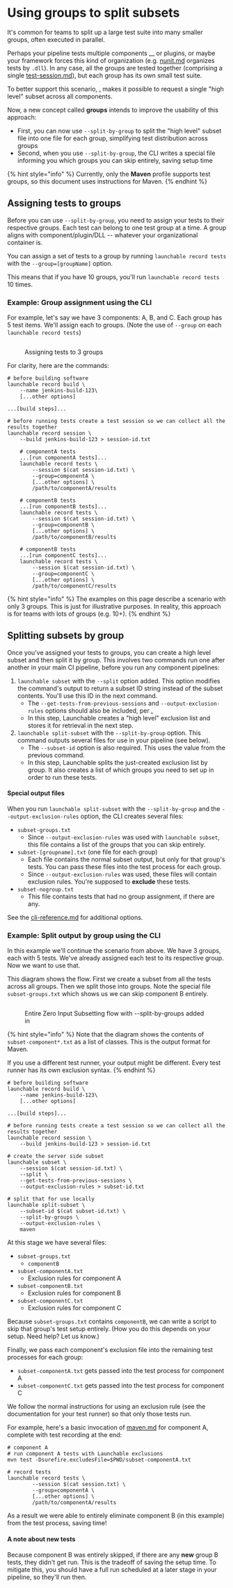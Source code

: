 # Using groups to split subsets

It's common for teams to split up a large test suite into many smaller groups, often executed in parallel.

Perhaps your pipeline tests multiple components __ or plugins, or maybe your framework forces this kind of organization (e.g. [nunit.md](../../../../../resources/integrations/nunit.md "mention") organizes tests by `.dll`). In any case, all the groups are tested together (comprising a single [test-session.md](../../../../../concepts/test-session.md "mention")), but each group has its own small test suite.

To better support this scenario, [.](./ "mention") makes it possible to request a single "high level" subset across all components.

Now, a new concept called **groups** intends to improve the usability of this approach:

* First, you can now use `--split-by-group` to split the "high level" subset file into one file for each group, simplifying test distribution across groups
* Second, when you use `--split-by-group`, the CLI writes a special file informing you which groups you can skip entirely, saving setup time

{% hint style="info" %}
Currently, only the **Maven** profile supports test groups, so this document uses instructions for Maven.
{% endhint %}

## Assigning tests to groups

Before you can use `--split-by-group`, you need to assign your tests to their respective groups. Each test can belong to one test group at a time. A group aligns with component/plugin/DLL -- whatever your organizational container is.

You can assign a set of tests to a group by running `launchable record tests` with the `--group=[groupName]` option.

This means that if you have 10 groups, you'll run `launchable record tests` 10 times.

### Example: Group assignment using the CLI

For example, let's say we have 3 components: A, B, and C. Each group has 5 test items. We'll assign each to groups. (Note the use of `--group` on each `launchable record tests`)

<figure><img src="../../../../../.gitbook/assets/groups-2-record-after.png" alt=""><figcaption><p>Assigning tests to 3 groups</p></figcaption></figure>

For clarity, here are the commands:

```
# before building software
launchable record build \
    --name jenkins-build-123\
    [...other options]

...[build steps]...

# before running tests create a test session so we can collect all the results together
launchable record session \
    --build jenkins-build-123 > session-id.txt

    # componentA tests
    ...[run componentA tests]...
    launchable record tests \
        --session $(cat session-id.txt) \
        --group=componentA \
        [...other options] \
        /path/to/componentA/results

    # componentB tests
    ...[run componentB tests]...
    launchable record tests \
        --session $(cat session-id.txt) \
        --group=componentB \
        [...other options] \
        /path/to/componentB/results
    
    # componentB tests
    ...[run componentC tests]...
    launchable record tests \
        --session $(cat session-id.txt) \
        --group=componentC \
        [...other options] \
        /path/to/componentC/results
```

{% hint style="info" %}
The examples on this page describe a scenario with only 3 groups. This is just for illustrative purposes. In reality, this approach is for teams with lots of groups (e.g. 10+).
{% endhint %}

## Splitting subsets by group

Once you've assigned your tests to groups, you can create a high level subset and then split it by group. This involves two commands run one after another in your main CI pipeline, before you run any component pipelines:

1. `launchable subset` with the `--split` option added. This option modifies the command's output to return a subset ID string instead of the subset contents. You'll use this ID in the next command.
   * The `--get-tests-from-previous-sessions` and `--output-exclusion-rules` options should also be included, per [.](./ "mention")
   * In this step, Launchable creates a "high level" exclusion list and stores it for retrieval in the next step.
2. `launchable split-subset` with the `--split-by-group` option. This command outputs several files for use in your pipeline (see below).
   * The `--subset-id` option is also required. This uses the value from the previous command.
   * In this step, Launchable splits the just-created exclusion list by group. It also creates a list of which groups you need to set up in order to run these tests.

#### Special output files

When you run `launchable split-subset` with the `--split-by-group` and the `--output-exclusion-rules` option, the CLI creates several files:

* `subset-groups.txt`
  * Since `--output-exclusion-rules` was used with `launchable subset`, this file contains a list of the groups that you can skip entirely.
* `subset-[groupname].txt` (one file for each group)
  * Each file contains the normal subset output, but only for that group's tests. You can pass these files into the test process for each group.
  * Since `--output-exclusion-rules` was used, these files will contain exclusion rules. You're supposed to **exclude** these tests.
* `subset-nogroup.txt`
  * This file contains tests that had no group assignment, if there are any.

See the [cli-reference.md](../../../../../resources/cli-reference.md "mention") for additional options.

### Example: Split output by group using the CLI

In this example we'll continue the scenario from above. We have 3 groups, each with 5 tests. We've already assigned each test to its respective group. Now we want to use that.

This diagram shows the flow. First we create a subset from all the tests across all groups. Then we split those into groups. Note the special file `subset-groups.txt` which shows us we can skip component B entirely.

<figure><img src="../../../../../.gitbook/assets/zis-with-groups (1).png" alt=""><figcaption><p>Entire Zero Input Subsetting flow with --split-by-groups added in</p></figcaption></figure>

{% hint style="info" %}
Note that the diagram shows the contents of `subset-component*.txt` as a list of classes. This is the output format for Maven.

If you use a different test runner, your output might be different. Every test runner has its own exclusion syntax.
{% endhint %}

```
# before building software
launchable record build \
    --name jenkins-build-123\
    [...other options]

...[build steps]...

# before running tests create a test session so we can collect all the results together
launchable record session \
    --build jenkins-build-123 > session-id.txt

# create the server side subset
launchable subset \
    --session $(cat session-id.txt) \
    --split \
    --get-tests-from-previous-sessions \
    --output-exclusion-rules > subset-id.txt

# split that for use locally
launchable split-subset \
    --subset-id $(cat subset-id.txt) \
    --split-by-groups \
    --output-exclusion-rules \
    maven
```

At this stage we have several files:

* `subset-groups.txt`
  * `componentB`
* `subset-componentA.txt`
  * Exclusion rules for component A
* `subset-componentB.txt`
  * Exclusion rules for component B
* `subset-componentC.txt`
  * Exclusion rules for component C

Because `subset-groups.txt` contains `componentB`, we can write a script to skip that group's test setup entirely. (How you do this depends on your setup. Need help? Let us know.)

Finally, we pass each component's exclusion file into the remaining test processes for each group:

* `subset-componentA.txt` gets passed into the test process for component A
* `subset-componentC.txt` gets passed into the test process for component C

We follow the normal instructions for using an exclusion rule (see the documentation for your test runner) so that only those tests run.

For example, here's a basic invocation of [maven.md](../../../../../resources/integrations/maven.md "mention") for component A, complete with test recording at the end:

```
# component A
# run component A tests with Launchable exclusions
mvn test -Dsurefire.excludesFile=$PWD/subset-componentA.txt

# record tests
launchable record tests \
        --session $(cat session.txt) \
        --group=componentA \
        [...other options] \
        /path/to/componentA/results
```

As a result we were able to entirely eliminate component B (in this example) from the test process, saving time!

#### A note about new tests

Because component B was entirely skipped, if there are any **new** group B tests, they didn't get run. This is the tradeoff of saving the setup time. To mitigate this, you should have a full run scheduled at a later stage in your pipeline, so they'll run then.
